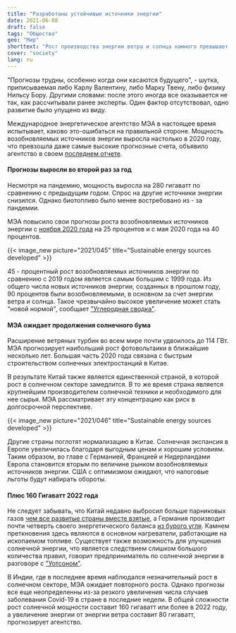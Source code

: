 ```yaml
---
title: "Разработаны устойчивые источники энергии"
date: 2021-06-08
draft: false
tags: "Общество"
geo: "Мир"
shorttext: "Рост производства энергии ветра и солнца намного превышает прогнозы международного энергетического агентства IEA."
cover: "society"
lang: ru
---
```


"Прогнозы трудны, особенно когда они касаются будущего", - шутка, приписываемая либо Карлу Валентину, либо Марку Твену, либо физику Нильсу Бору. Другими словами: после этого иногда все оказывается не так, как рассчитывали ранее эксперты. Один фактор отсутствовал, одно развитие было упущено из виду.

Международное энергетическое агентство МЭА в настоящее время испытывает, каково это-ошибаться на правильной стороне. Мощность возобновляемых источников энергии выросла настолько в 2020 году, что превзошла даже самые высокие прогнозные счета, объявило агентство в своем [последнем отчете](https://www.iea.org/reports/renewable-energy-market-update-2021 "Renewable Energy Market Update 2021").

#### Прогнозы выросли во второй раз за год

Несмотря на пандемию, мощность выросла на 280 гигаватт по сравнению с предыдущим годом. Спрос на другие источники энергии снизился. Однако биотопливо было менее востребовано из - за пандемии.

МЭА повысило свои прогнозы роста возобновляемых источников энергии с [ноября 2020 года](https://www.carbonbrief.org/iea-wind-and-solar-capacity-will-overtake-both-gas-and-coal-globally-by-2024 "Wind and solar capacity will overtake both gas and coal globally by 2024") на 25 процентов и с мая 2020 года на 40 процентов.

{{< image_new picture="2021/045" title="Sustainable energy sources developed" >}}

45 - процентный рост возобновляемых источников энергии по сравнению с 2019 годом является самым большим с 1999 года. Из общего числа новых источников энергии, созданных в прошлом году, 90 процентов были возобновляемыми, в основном за счет энергии ветра и солнца. Такое чрезвычайно высокое увеличение может стать "новой нормой", сообщает ["Углеродная сводка"](https://www.carbonbrief.org/exceptional-new-normal-iea-raises-growth-forecast-for-wind-and-solar-by-another-25 "IEA raises growth forecast for wind and solar by another 25%").

#### МЭА ожидает продолжения солнечного бума

Расширение ветряных турбин во всем мире почти удвоилось до 114 ГВт. МЭА прогнозирует наибольший рост фотовольтаики в ближайшие несколько лет. Большая часть 2020 года связана с быстрым строительством солнечных электростанций в Китае.

В результате Китай также является единственной страной, в которой рост в солнечном секторе замедлится. В то же время страна является крупнейшим производителем солнечной техники и необходимого для нее сырья. МЭА рассматривает эту концентрацию как риск в долгосрочной перспективе.

{{< image_new picture="2021/046" title="Sustainable energy sources developed" >}}

Другие страны поглотят нормализацию в Китае. Солнечная экспансия в Европе увеличилась благодаря выгодным ценам и хорошим условиям. Таким образом, во главе с Германией, Францией и Нидерландами Европа становится вторым по величине рынком возобновляемых источников энергии. США с оптимизмом ожидают, что налоговые льготы будут набирать обороты.

#### Плюс 160 Гигаватт 2022 года

Не следует забывать, что Китай недавно выбросил больше парниковых газов [чем все развитые страны вместе взятые](https://www.dw.com/de/china-st%C3%B6%C3%9Ft-mehr-co2-aus-als-alle-industriestaaten-zusammen/a-57455965 "China stößt mehr CO2 aus als alle Industriestaaten zusammen"), а Германия производит почти четверть своего энергетического баланса [из бурого угля](https://www.destatis.de/DE/Themen/Branchen-Unternehmen/Energie/Erzeugung/_inhalt.html "Energie Erzeugung Deutschland"). Камнем преткновения здесь являются в основном нагреватели, работающие на ископаемом топливе. Существует также возможность для улучшения солнечной энергии, что является следствием слишком большого количества правил, говорит предприниматель по солнечной энергии в разговоре с ["Уотсоном"](https://www.watson.ch/schweiz/wissen/950506990-co2-gesetz-wie-ein-schweizer-solar-pionier-die-energiewende-schaffen-will "Schweizer Solarpionier lässt Panels in Gebäuden verschwinden").

В Индии, где в последнее время наблюдался незначительный рост в солнечном секторе, МЭА ожидает повторного роста. Однако прогнозы все еще неопределенны из-за резкого увеличения числа случаев заболевания Covid-19 в стране в последние недели. В общей сложности рост солнечной мощности составит 160 гигаватт или более в 2022 году, а увеличение энергии от энергии ветра составит 80 гигаватт, прогнозирует агентство.
